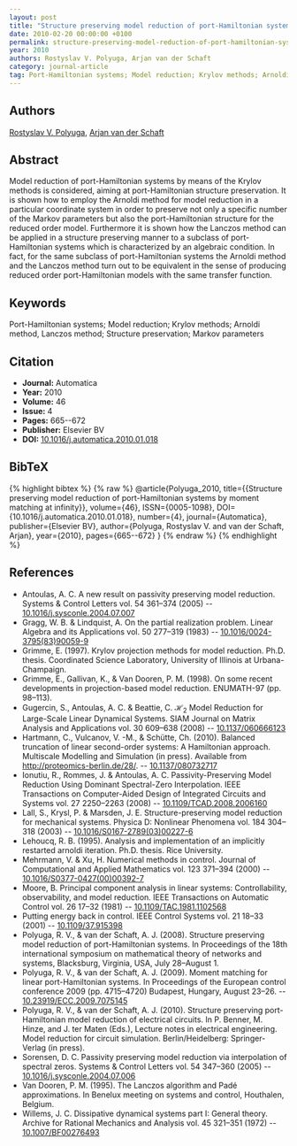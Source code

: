 ```yaml
---
layout: post
title: "Structure preserving model reduction of port-Hamiltonian systems by moment matching at infinity"
date: 2010-02-20 00:00:00 +0100
permalink: structure-preserving-model-reduction-of-port-hamiltonian-systems-by-moment-matching-at-infinity
year: 2010
authors: Rostyslav V. Polyuga, Arjan van der Schaft
category: journal-article
tag: Port-Hamiltonian systems; Model reduction; Krylov methods; Arnoldi method, Lanczos method; Structure preservation; Markov parameters
---
```

 
## Authors
[Rostyslav V. Polyuga](authors/rostyslav-v-polyuga), [Arjan van der Schaft](authors/arjan-van-der-schaft)
 
## Abstract
Model reduction of port-Hamiltonian systems by means of the Krylov methods is considered, aiming at port-Hamiltonian structure preservation. It is shown how to employ the Arnoldi method for model reduction in a particular coordinate system in order to preserve not only a specific number of the Markov parameters but also the port-Hamiltonian structure for the reduced order model. Furthermore it is shown how the Lanczos method can be applied in a structure preserving manner to a subclass of port-Hamiltonian systems which is characterized by an algebraic condition. In fact, for the same subclass of port-Hamiltonian systems the Arnoldi method and the Lanczos method turn out to be equivalent in the sense of producing reduced order port-Hamiltonian models with the same transfer function.
 
## Keywords
Port-Hamiltonian systems; Model reduction; Krylov methods; Arnoldi method, Lanczos method; Structure preservation; Markov parameters
 
## Citation
- **Journal:** Automatica
- **Year:** 2010
- **Volume:** 46
- **Issue:** 4
- **Pages:** 665--672
- **Publisher:** Elsevier BV
- **DOI:** [10.1016/j.automatica.2010.01.018](https://doi.org/10.1016/j.automatica.2010.01.018)
 
## BibTeX
{% highlight bibtex %}
{% raw %}
@article{Polyuga_2010,
  title={{Structure preserving model reduction of port-Hamiltonian systems by moment matching at infinity}},
  volume={46},
  ISSN={0005-1098},
  DOI={10.1016/j.automatica.2010.01.018},
  number={4},
  journal={Automatica},
  publisher={Elsevier BV},
  author={Polyuga, Rostyslav V. and van der Schaft, Arjan},
  year={2010},
  pages={665--672}
}
{% endraw %}
{% endhighlight %}
 
## References
- Antoulas, A. C. A new result on passivity preserving model reduction. Systems &amp; Control Letters vol. 54 361–374 (2005) -- [10.1016/j.sysconle.2004.07.007](https://doi.org/10.1016/j.sysconle.2004.07.007)
- Gragg, W. B. & Lindquist, A. On the partial realization problem. Linear Algebra and its Applications vol. 50 277–319 (1983) -- [10.1016/0024-3795(83)90059-9](https://doi.org/10.1016/0024-3795(83)90059-9)
- Grimme, E. (1997). Krylov projection methods for model reduction. Ph.D. thesis. Coordinated Science Laboratory, University of Illinois at Urbana-Champaign.
- Grimme, E., Gallivan, K., & Van Dooren, P. M. (1998). On some recent developments in projection-based model reduction. ENUMATH-97 (pp. 98–113).
- Gugercin, S., Antoulas, A. C. & Beattie, C. $\mathcal{H}_2$ Model Reduction for Large-Scale Linear Dynamical Systems. SIAM Journal on Matrix Analysis and Applications vol. 30 609–638 (2008) -- [10.1137/060666123](https://doi.org/10.1137/060666123)
- Hartmann, C., Vulcanov, V. -M., & Schütte, Ch. (2010). Balanced truncation of linear second-order systems: A Hamiltonian approach. Multiscale Modelling and Simulation (in press). Available from http://proteomics-berlin.de/28/. -- [10.1137/080732717](https://doi.org/10.1137/080732717)
- Ionutiu, R., Rommes, J. & Antoulas, A. C. Passivity-Preserving Model Reduction Using Dominant Spectral-Zero Interpolation. IEEE Transactions on Computer-Aided Design of Integrated Circuits and Systems vol. 27 2250–2263 (2008) -- [10.1109/TCAD.2008.2006160](https://doi.org/10.1109/TCAD.2008.2006160)
- Lall, S., Krysl, P. & Marsden, J. E. Structure-preserving model reduction for mechanical systems. Physica D: Nonlinear Phenomena vol. 184 304–318 (2003) -- [10.1016/S0167-2789(03)00227-6](https://doi.org/10.1016/S0167-2789(03)00227-6)
- Lehoucq, R. B. (1995). Analysis and implementation of an implicitly restarted arnoldi iteration. Ph.D. thesis. Rice University.
- Mehrmann, V. & Xu, H. Numerical methods in control. Journal of Computational and Applied Mathematics vol. 123 371–394 (2000) -- [10.1016/S0377-0427(00)00392-7](https://doi.org/10.1016/S0377-0427(00)00392-7)
- Moore, B. Principal component analysis in linear systems: Controllability, observability, and model reduction. IEEE Transactions on Automatic Control vol. 26 17–32 (1981) -- [10.1109/TAC.1981.1102568](https://doi.org/10.1109/TAC.1981.1102568)
- Putting energy back in control. IEEE Control Systems vol. 21 18–33 (2001) -- [10.1109/37.915398](https://doi.org/10.1109/37.915398)
- Polyuga, R. V., & van der Schaft, A. J. (2008). Structure preserving model reduction of port-Hamiltonian systems. In Proceedings of the 18th international symposium on mathematical theory of networks and systems, Blacksburg, Virginia, USA, July 28–August 1.
- Polyuga, R. V., & van der Schaft, A. J. (2009). Moment matching for linear port-Hamiltonian systems. In Proceedings of the European control conference 2009 (pp. 4715–4720) Budapest, Hungary, August 23–26. -- [10.23919/ECC.2009.7075145](https://doi.org/10.23919/ECC.2009.7075145)
- Polyuga, R. V., & van der Schaft, A. J. (2010). Structure preserving port-Hamiltonian model reduction of electrical circuits. In P. Benner, M. Hinze, and J. ter Maten (Eds.), Lecture notes in electrical engineering. Model reduction for circuit simulation. Berlin/Heidelberg: Springer-Verlag (in press).
- Sorensen, D. C. Passivity preserving model reduction via interpolation of spectral zeros. Systems &amp; Control Letters vol. 54 347–360 (2005) -- [10.1016/j.sysconle.2004.07.006](https://doi.org/10.1016/j.sysconle.2004.07.006)
- Van Dooren, P. M. (1995). The Lanczos algorithm and Padé approximations. In Benelux meeting on systems and control, Houthalen, Belgium.
- Willems, J. C. Dissipative dynamical systems part I: General theory. Archive for Rational Mechanics and Analysis vol. 45 321–351 (1972) -- [10.1007/BF00276493](https://doi.org/10.1007/BF00276493)

